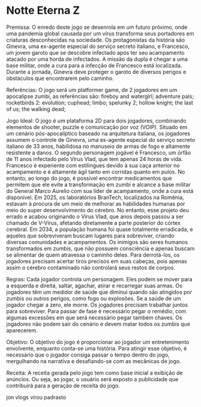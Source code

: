 # Notte Eterna Z

Premissa: O enredo deste jogo se desenrola em um futuro próximo, onde uma pandemia global causada por um vírus transforma seus portadores em criaturas desconhecidas na sociedade. Os protagonistas da história são Ginevra, uma ex-agente especial do serviço secreto italiano, e Francesco, um jovem garoto que se descobre infectado após ter seu acampamento atacado por uma horda de infectados. A missão da dupla é chegar a uma base militar, onde a cura para a infecção de Francesco está localizada. Durante a jornada, Ginevra deve proteger o garoto de diversos perigos e obstáculos que encontrarem pelo caminho.

Referências: O jogo será um platformer game, de 2 jogadores em um apocalipse zumbi, as referẽncias são: 
fireboy and watergirl; 
adventure pals; 
rocketbirds 2: evolution; 
cuphead; 
limbo;
spelunky 2;
hollow knight; 
the last of us;
the walking dead; 

Jogo Ideal: O jogo é um plataforma 2D para dois jogadores, combinando elementos de shooter, puzzle e comunicação por voz (VOIP). Situado em um cenário pós-apocalíptico baseado na arquitetura italiana, os jogadores assumem o controle de Ginevra, uma ex-agente especial do serviço secreto italiano de 33 anos, habilidosa no manuseio de armas de fogo e altamente resistente a danos. O segundo personagem jogável é Francesco, um órfão de 11 anos infectado pelo Vírus Vlad, que tem apenas 24 horas de vida. Francesco é experiente com estilingues devido à sua caça anterior no acampamento e é altamente ágil tanto em corridas quanto em pulos. No entanto, ao longo do jogo, é possível encontrar medicamentos que permitem que ele evite a transformação em zumbi e alcance a base militar do General Marco Aurelio com sua líder de acampamento, onde a cura está disponível.
Em 2025, os laboratórios BranTech, localizados na Romênia, estavam à procura de um meio de melhorar as habilidades humanas por meio do super desenvolvimento do cérebro. No entanto, esse projeto deu errado e acabou originando o Vírus Vlad, que anos depois passou a ser chamado de V-Vírus, afetando diretamente a parte posterior do córtex cerebral. Em 2034, a população humana foi quase totalmente erradicada, e aqueles que sobreviveram buscam lugares para sobreviver, criando diversas comunidades e acampamentos. Os inimigos são seres humanos transformados em zumbis, que não possuem consciência e apenas buscam se alimentar de quem atravessa o caminho deles. Para derrotá-los, os jogadores precisam acertar tiros precisos em suas cabeças, pois apenas assim o cérebro contaminado não controlará seus restos de corpos.

Regras: Cada jogador controla um personagem. Eles podem se mover para a esquerda e direita, saltar, agachar, atirar e recarregar suas armas.
Os jogadores têm um medidor de saúde que diminui quando são atingidos por zumbis ou outros perigos, como fogo ou explosões. Se a saúde de um jogador chegar a zero, ele morre.
Os jogadores precisam trabalhar juntos para sobreviver.
Para passar de fase é necessário pegar o remédio, com algumas excessões em que será necessário pegar também chaves.
Os jogadores não podem sair do cenário e devem matar todos os zumbis que aparecerem.

Objetivo: O objetivo do jogo é proporcionar ao jogador um entretenimento envolvente, enquanto conta-se uma história. Para atingir esse objetivo, é necessário que o jogador consiga passar o tempo dentro do jogo, mergulhando na narrativa e desafiando-se com as mecânicas de jogo. 

Receita: A receita gerada pelo jogo tem como base inicial a exibição de anúncios. Ou seja, ao jogar, o usuário será exposto a publicidade que contribuirá para a geração de receita do jogo.

jon vlogs virou padrasto